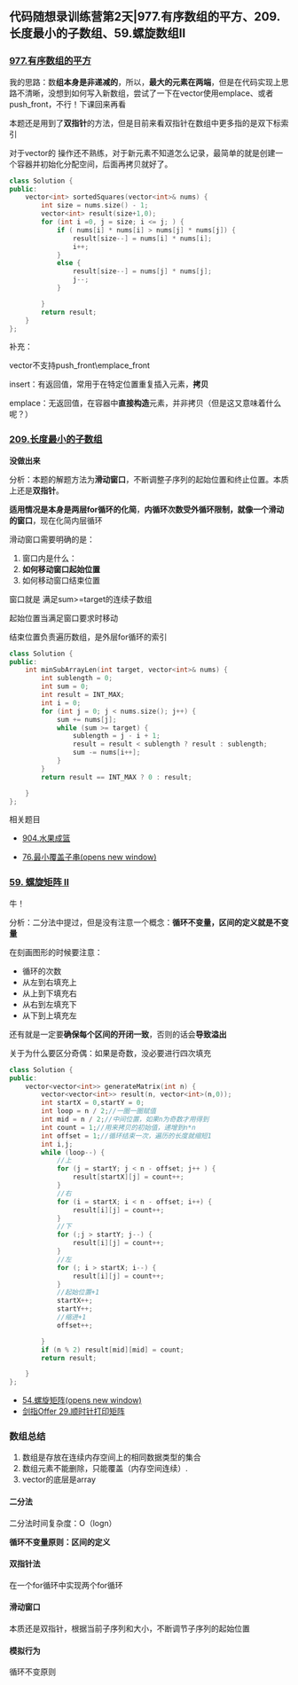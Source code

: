 ## 代码随想录训练营第2天|977.有序数组的平方、209.长度最小的子数组、59.螺旋数组Ⅱ

### [977.有序数组的平方](https://leetcode.cn/problems/squares-of-a-sorted-array/)

我的思路：数**组本身是非递减的**，所以，**最大的元素在两端**，但是在代码实现上思路不清晰，没想到如何写入新数组，尝试了一下在vector使用emplace、或者push_front，不行！下课回来再看

本题还是用到了**双指针**的方法，但是目前来看双指针在数组中更多指的是双下标索引

对于vector的 操作还不熟练，对于新元素不知道怎么记录，最简单的就是创建一个容器并初始化分配空间，后面再拷贝就好了。

```cpp
class Solution {
public:
    vector<int> sortedSquares(vector<int>& nums) {
        int size = nums.size() - 1;
        vector<int> result(size+1,0);
        for (int i =0, j = size; i <= j; ) {
            if ( nums[i] * nums[i] > nums[j] * nums[j]) {
                result[size--] = nums[i] * nums[i];
                i++;
            }
            else {
                result[size--] = nums[j] * nums[j];
                j--;
            }

        }
        return result;
    }
};

```

补充：

vector不支持push_front\emplace_front

insert：有返回值，常用于在特定位置重复插入元素，**拷贝**

emplace：无返回值，在容器中**直接构造**元素，并非拷贝（但是这又意味着什么呢？）



### [209.长度最小的子数组](https://leetcode.cn/problems/minimum-size-subarray-sum/)

**没做出来**

分析：本题的解题方法为**滑动窗口**，不断调整子序列的起始位置和终止位置。本质上还是**双指针**。

**适用情况是本身是两层for循环的化简**，**内循环次数受外循环限制，就像一个滑动的窗口**，现在化简内层循环

滑动窗口需要明确的是：

1. 窗口内是什么：
2. **如何移动窗口起始位置**
3. 如何移动窗口结束位置

窗口就是 满足sum>=target的连续子数组

起始位置当满足窗口要求时移动

结束位置负责遍历数组，是外层for循环的索引

```cpp
class Solution {
public:
    int minSubArrayLen(int target, vector<int>& nums) {
        int sublength = 0;
        int sum = 0;
        int result = INT_MAX;
        int i = 0;
        for (int j = 0; j < nums.size(); j++) {
            sum += nums[j];
            while (sum >= target) {
                sublength = j - i + 1;
                result = result < sublength ? result : sublength;
                sum -= nums[i++];
            }
        }    
        return result == INT_MAX ? 0 : result;

    }
};
```

相关题目

- [904.水果成篮](https://leetcode.cn/problems/fruit-into-baskets/)

- [76.最小覆盖子串(opens new window)](https://leetcode.cn/problems/minimum-window-substring/)



### [59. 螺旋矩阵 II](https://leetcode.cn/problems/spiral-matrix-ii/description/)

牛！

分析：二分法中提过，但是没有注意一个概念：**循环不变量，区间的定义就是不变量**

在刻画图形的时候要注意：

- 循环的次数
- 从左到右填充上
- 从上到下填充右
- 从右到左填充下
- 从下到上填充左

还有就是一定要**确保每个区间的开闭一致**，否则的话会**导致溢出**

关于为什么要区分奇偶：如果是奇数，没必要进行四次填充

```cpp
class Solution {
public:
    vector<vector<int>> generateMatrix(int n) {
        vector<vector<int>> result(n, vector<int>(n,0));
        int startX = 0,startY = 0;
        int loop = n / 2;//一圈一圈赋值
        int mid = n / 2;//中间位置，如果n为奇数才用得到
        int count = 1;//用来拷贝的初始值，递增到n*n
        int offset = 1;//循环结束一次，遍历的长度就缩短1
        int i,j;
        while (loop--) {
            //上
            for (j = startY; j < n - offset; j++ ) {
                result[startX][j] = count++;
            }
            //右
            for (i = startX; i < n - offset; i++) {
                result[i][j] = count++;
            }
            //下
            for (;j > startY; j--) {
                result[i][j] = count++;
            }
            //左
            for (; i > startX; i--) {
                result[i][j] = count++;
            }
            //起始位置+1
            startX++;
            startY++;
            //缩进+1
            offset++;

        }
        if (n % 2) result[mid][mid] = count;
        return result;

    }
};
```

- [54.螺旋矩阵(opens new window)](https://leetcode.cn/problems/spiral-matrix/)
- [剑指Offer 29.顺时针打印矩阵](https://leetcode.cn/problems/shun-shi-zhen-da-yin-ju-zhen-lcof/)

### 数组总结

1. 数组是存放在连续内存空间上的相同数据类型的集合
2. 数组元素不能删除，只能覆盖（内存空间连续）.
3. vector的底层是array

#### 二分法

二分法时间复杂度：O（logn）

**循环不变量原则：区间的定义**

#### 双指针法

在一个for循环中实现两个for循环

#### 滑动窗口

本质还是双指针，根据当前子序列和大小，不断调节子序列的起始位置

#### 模拟行为

循环不变原则

